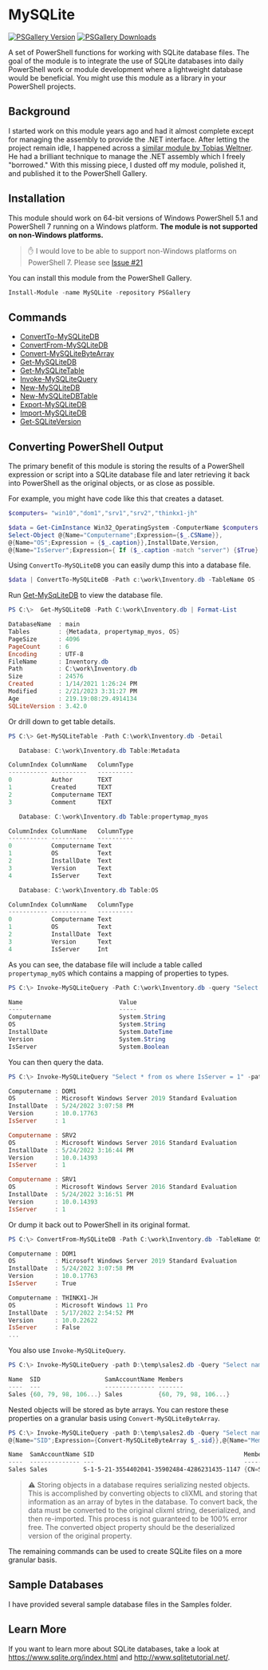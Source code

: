 # MySQLite

[![PSGallery Version](https://img.shields.io/powershellgallery/v/MySQLite.png?style=for-the-badge&label=PowerShell%20Gallery)](https://www.powershellgallery.com/packages/MySQLite/) [![PSGallery Downloads](https://img.shields.io/powershellgallery/dt/MySQLite.png?style=for-the-badge&label=Downloads)](https://www.powershellgallery.com/packages/MySQLite/)

A set of PowerShell functions for working with SQLite database files. The goal of the module is to integrate the use of SQLite databases into daily PowerShell work or module development where a lightweight database would be beneficial. You might use this module as a library in your PowerShell projects.

## Background

I started work on this module years ago and had it almost complete except for managing the assembly to provide the .NET interface. After letting the project remain idle, I happened across a [similar module by Tobias Weltner](https://github.com/TobiasPSP/ReallySimpleDatabase). He had a brilliant technique to manage the .NET assembly which I freely "borrowed." With this missing piece, I dusted off my module, polished it, and published it to the PowerShell Gallery.

## Installation

This module should work on 64-bit versions of Windows PowerShell 5.1 and PowerShell 7 running on a Windows platform. __The module is not supported on non-Windows platforms.__

> :raised_hand: I would love to be able to support non-Windows platforms on PowerShell 7. Please see [Issue #21](https://github.com/jdhitsolutions/mysqlite/issues/21)

You can install this module from the PowerShell Gallery.

```powershell
Install-Module -name MySQLite -repository PSGallery
```

## Commands

- [ConvertTo-MySQLiteDB](docs/ConvertTo-MySQLiteDB.md)
- [ConvertFrom-MySQLiteDB](docs/ConvertFrom-MySQLiteDB.md)
- [Convert-MySQLiteByteArray](docs/Convert-MySQLiteByteArray.md)
- [Get-MySQLiteDB](docs/Get-MySQLiteDB.md)
- [Get-MySQLiteTable](docs/Get-MySQLiteTable.md)
- [Invoke-MySQLiteQuery](docs/Invoke-MySQLiteQuery.md)
- [New-MySQLiteDB](docs/New-MySQLiteDB.md)
- [New-MySQLiteDBTable](docs/New-MySQLiteDBTable.md)
- [Export-MySQLiteDB](docs/Export-MySQLiteDB.md)
- [Import-MySQLiteDB](docs/Import-MySQLiteDB.md)
- [Get-SQLiteVersion](docs/Get-SQLiteVersion.md)

## Converting PowerShell Output

The primary benefit of this module is storing the results of a PowerShell expression or script into a SQLite database file and later retrieving it back into PowerShell as the original objects, or as close as possible.

For example, you might have code like this that creates a dataset.

```powershell
$computers= "win10","dom1","srv1","srv2","thinkx1-jh"

$data = Get-CimInstance Win32_OperatingSystem -ComputerName $computers |
Select-Object @{Name="Computername";Expression={$_.CSName}},
@{Name="OS";Expression = {$_.caption}},InstallDate,Version,
@{Name="IsServer";Expression={ If ($_.caption -match "server") {$True} else {$False}}}
```

Using `ConvertTo-MySQLiteDB` you can easily dump this into a database file.

```powershell
$data | ConvertTo-MySQLiteDB -Path c:\work\Inventory.db -TableName OS -TypeName myOS -force
```

Run [Get-MySqLiteDB](docs/Get-MySQLiteDB.md) to view the database file.

```powershell
PS C:\>  Get-MySQLiteDB -Path C:\work\Inventory.db | Format-List

DatabaseName  : main
Tables        : {Metadata, propertymap_myos, OS}
PageSize      : 4096
PageCount     : 6
Encoding      : UTF-8
FileName      : Inventory.db
Path          : C:\work\Inventory.db
Size          : 24576
Created       : 1/14/2021 1:26:24 PM
Modified      : 2/21/2023 3:31:27 PM
Age           : 219.19:08:29.4914134
SQLiteVersion : 3.42.0
```

Or drill down to get table details.

```powershell
PS C:\> Get-MySQLiteTable -Path C:\work\Inventory.db -Detail

   Database: C:\work\Inventory.db Table:Metadata

ColumnIndex ColumnName   ColumnType
----------- ----------   ----------
0           Author       TEXT
1           Created      TEXT
2           Computername TEXT
3           Comment      TEXT

   Database: C:\work\Inventory.db Table:propertymap_myos

ColumnIndex ColumnName   ColumnType
----------- ----------   ----------
0           Computername Text
1           OS           Text
2           InstallDate  Text
3           Version      Text
4           IsServer     Text

   Database: C:\work\Inventory.db Table:OS

ColumnIndex ColumnName   ColumnType
----------- ----------   ----------
0           Computername Text
1           OS           Text
2           InstallDate  Text
3           Version      Text
4           IsServer     Int
```

As you can see, the database file will include a table called `propertymap_myOS` which contains a mapping of properties to types.

```powershell
PS C:\> Invoke-MySQLiteQuery -Path C:\work\Inventory.db -query "Select * from propertymap_myos" -as Hashtable

Name                           Value
----                           -----
Computername                   System.String
OS                             System.String
InstallDate                    System.DateTime
Version                        System.String
IsServer                       System.Boolean
```

You can then query the data.

```powershell
PS C:\> Invoke-MySQLiteQuery "Select * from os where IsServer = 1" -path C:\work\Inventory.db

Computername : DOM1
OS           : Microsoft Windows Server 2019 Standard Evaluation
InstallDate  : 5/24/2022 3:07:58 PM
Version      : 10.0.17763
IsServer     : 1

Computername : SRV2
OS           : Microsoft Windows Server 2016 Standard Evaluation
InstallDate  : 5/24/2022 3:16:44 PM
Version      : 10.0.14393
IsServer     : 1

Computername : SRV1
OS           : Microsoft Windows Server 2016 Standard Evaluation
InstallDate  : 5/24/2022 3:16:51 PM
Version      : 10.0.14393
IsServer     : 1
```

Or dump it back out to PowerShell in its original format.

```powershell
PS C:\> ConvertFrom-MySQLiteDB -Path C:\work\Inventory.db -TableName OS -PropertyTable propertymap_myos

Computername : DOM1
OS           : Microsoft Windows Server 2019 Standard Evaluation
InstallDate  : 5/24/2022 3:07:58 PM
Version      : 10.0.17763
IsServer     : True

Computername : THINKX1-JH
OS           : Microsoft Windows 11 Pro
InstallDate  : 5/17/2022 2:54:52 PM
Version      : 10.0.22622
IsServer     : False
...
```

You also use `Invoke-MySQLiteQuery`.

```powershell
PS C:\> Invoke-MySQLiteQuery -path D:\temp\sales2.db -Query "Select name,sid,SamAccountName,members from grp"

Name  SID                  SamAccountName Members
----  ---                  -------------- -------
Sales {60, 79, 98, 106...} Sales          {60, 79, 98, 106...}
```

Nested objects will be stored as byte arrays. You can restore these properties on a granular basis using `Convert-MySQLiteByteArray`.

```powershell
PS C:\> Invoke-MySQLiteQuery -path D:\temp\sales2.db -Query "Select name,sid,samaccountname,members from grp" | Select-Object Name,SamAccountName,
@{Name="SID";Expression={Convert-MySQLiteByteArray $_.sid}},@{Name="Members";Expression={Convert-MySQLiteByteArray $_.Members}}

Name  SamAccountName SID                                          Members
----  -------------- ---                                          -------
Sales Sales          S-1-5-21-3554402041-35902484-4286231435-1147 {CN=SamanthaS,OU=Sales,DC=Company,DC=Pri, CN=Sonya...
```

> :warning: Storing objects in a database requires serializing nested objects. This is accomplished by converting objects to cliXML and storing that information as an array of bytes in the database. To convert back, the data must be converted to the original clixml string, deserialized, and then re-imported. This process is not guaranteed to be 100% error free. The converted object property should be the deserialized version of the original property.

The remaining commands can be used to create SQLite files on a more granular basis.

## Sample Databases

I have provided several sample database files in the Samples folder.

## Learn More

If you want to learn more about SQLite databases, take a look at <https://www.sqlite.org/index.html> and <http://www.sqlitetutorial.net/>.
